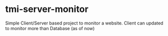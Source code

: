 # tmi-server-monitor
Simple Client/Server based project to monitor a website. Client can updated to monitor more than Database (as of now)
